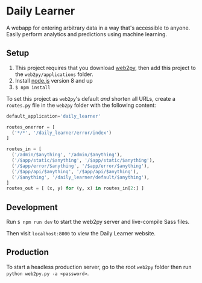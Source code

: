 # Daily Learner

A webapp for entering arbitrary data in a way that's accessible to anyone. Easily perform analytics and predictions using machine learning.

## Setup

1. This project requires that you download [web2py](http://www.web2py.com/init/default/download), then add this project to the `web2py/applications` folder.
2. Install [node.js](https://nodejs.org/en/download/) version 8 and up
3. `$ npm install`

To set this project as `web2py`'s default _and_ shorten all URLs, create a `routes.py` file in the `web2py` folder with the following content:
```python
default_application='daily_learner'

routes_onerror = [
  ('*/*', '/daily_learner/error/index')
]

routes_in = [
  ('/admin/$anything', '/admin/$anything'),
  ('/$app/static/$anything', '/$app/static/$anything'),
  ('/$app/error/$anything', '/$app/error/$anything'),
  ('/$app/api/$anything', '/$app/api/$anything'),
  ('/$anything', '/daily_learner/default/$anything'),
]
routes_out = [ (x, y) for (y, x) in routes_in[2:] ]
```

## Development

Run `$ npm run dev` to start the web2py server and live-compile Sass files.

Then visit `localhost:8000` to view the Daily Learner website.

## Production

To start a headless production server, go to the root `web2py` folder then run `python web2py.py -a <password>`.
